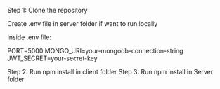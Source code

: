 Step 1: Clone the repository

Create .env file in server folder if want to run locally

Inside .env file:

PORT=5000
MONGO_URI=your-mongodb-connection-string
JWT_SECRET=your-secret-key

Step 2: Run npm install in client folder
Step 3: Run npm install in Server folder

